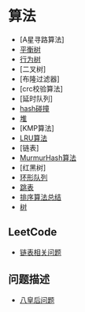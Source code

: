 

# 算法

- [A星寻路算法]
- [平衡树](balance_tree.md)
- [行为树](behavior_tree.md)
- [二叉树]
- [布隆过滤器]
- [crc校验算法]
- [延时队列]
- [hash碰撞](hash_collision.md)
- [堆](heap.md)
- [KMP算法]
- [LRU算法](lru.md)
- [链表]
- [MurmurHash算法](murmur_hash.md)
- [红黑树]
- [环形队列](ring_buffer.md)
- [跳表](skiplist.md)
- [排序算法总结](sort.md)
- [树](tree.md)

## LeetCode

- [链表相关问题](LEETCODE/link_list.md)

## 问题描述

- [八皇后问题](eight_queen.md)

